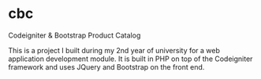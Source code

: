 cbc
===

Codeigniter &amp; Bootstrap Product Catalog

This is a project I built during my 2nd year of university for a web application development module. It is built in PHP on top of the Codeigniter framework and uses JQuery and Bootstrap on the front end.
